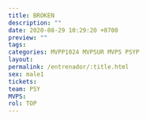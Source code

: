 ```yaml
---
title: BROKEN
description: ""
date: 2020-08-29 10:29:20 +0700
preview: ""
tags: 
categories: MVPP1024 MVPSUR MVPS PSYP
layout: 
permalink: /entrenador/:title.html
sex: male1
tickets: 
team: PSY
MVPS: 
rol: TOP
---
```

